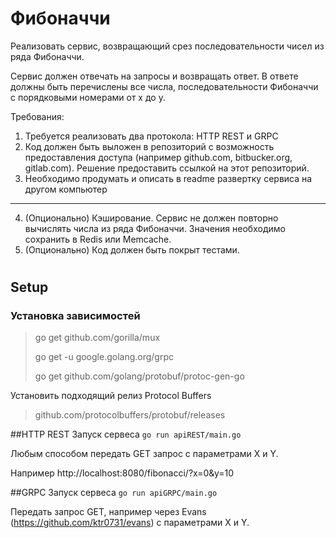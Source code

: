 # Фибоначчи

Реализовать сервис, возвращающий срез последовательности чисел из ряда Фибоначчи.

Сервис должен отвечать на запросы и возвращать ответ.
В ответе должны быть перечислены все числа,
последовательности Фибоначчи с порядковыми номерами от x до y.

Требования:
1. Требуется реализовать два протокола: HTTP REST и GRPC
2. Код должен быть выложен в репозиторий с возможность предоставления доступа (например github.com, bitbucker.org, gitlab.com).
   Решение предоставить ссылкой на этот репозиторий.
3. Необходимо продумать и описать в readme развертку сервиса на другом компьютер
-----------
4. (Опционально) Кэширование. Сервис не должен повторно вычислять числа из ряда Фибоначчи.
   Значения необходимо сохранить в Redis или Memcache.
5. (Опционально) Код должен быть покрыт тестами.

#
## Setup

### Установка зависимостей

> go get github.com/gorilla/mux
> 
> go get -u google.golang.org/grpc
> 
> go get github.com/golang/protobuf/protoc-gen-go

Установить подходящий релиз Protocol Buffers
> github.com/protocolbuffers/protobuf/releases

##HTTP REST
Запуск сервеса
`go run apiREST/main.go`

Любым способом передать GET запрос с параметрами X и Y.

Например http://localhost:8080/fibonacci/?x=0&y=10

##GRPC
Запуск сервеса
`go run apiGRPC/main.go`

Передать запрос GET, например через Evans (https://github.com/ktr0731/evans) с параметрами X и Y.